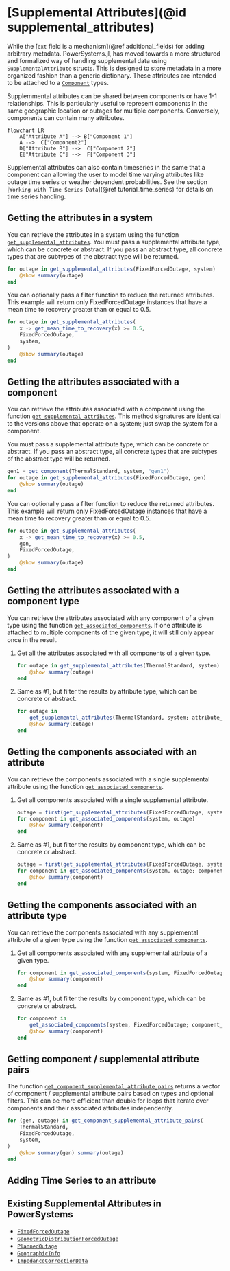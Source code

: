# [Supplemental Attributes](@id supplemental_attributes)

While the [`ext` field is a mechanism](@ref additional_fields) for adding arbitrary metadata. PowerSystems.jl, has moved towards a more structured and formalized way of handling supplemental data using `SupplementalAttribute` structs. This is designed to store metadata in a more organized fashion than a generic dictionary. These attributes are intended to be attached to a [`Component`](@ref) types.

Supplemmental attributes can be shared between components or have 1-1 relationships. This is particularly
useful to represent components in the same geographic location or outages for multiple components. Conversely, components can contain many attributes.

```mermaid
flowchart LR
    A["Attribute A"] --> B["Component 1"]
    A -->  C["Component2"]
    D["Attribute B"] -->  C["Component 2"]
    E["Attribute C"] -->  F["Component 3"]
```

Supplemental attributes can also contain timeseries in the same that a component can allowing the user to model time varying attributes like outage time series or weather dependent probabilities. See the section [`Working with Time Series Data`](@ref tutorial_time_series) for details on time series handling.

## Getting the attributes in a system

You can retrieve the attributes in a system using the function [`get_supplemental_attributes`](@ref).
You must pass a supplemental attribute type, which can be concrete or abstract. If you pass an abstract type, all concrete types
that are subtypes of the abstract type will be returned.

```julia
for outage in get_supplemental_attributes(FixedForcedOutage, system)
    @show summary(outage)
end
```

You can optionally pass a filter function to reduce the returned attributes. This example will
return only FixedForcedOutage instances that have a mean time to recovery greater than or equal to 0.5.

```julia
for outage in get_supplemental_attributes(
    x -> get_mean_time_to_recovery(x) >= 0.5,
    FixedForcedOutage,
    system,
)
    @show summary(outage)
end
```

## Getting the attributes associated with a component

You can retrieve the attributes associated with a component using the function [`get_supplemental_attributes`](@ref).
This method signatures are identical to the versions above that operate on a system; just swap the system for a component.

You must pass a supplemental attribute type, which can be concrete or abstract. If you pass an abstract type, all concrete types
that are subtypes of the abstract type will be returned.

```julia
gen1 = get_component(ThermalStandard, system, "gen1")
for outage in get_supplemental_attributes(FixedForcedOutage, gen)
    @show summary(outage)
end
```

You can optionally pass a filter function to reduce the returned attributes. This example will
return only FixedForcedOutage instances that have a mean time to recovery greater than or equal to 0.5.

```julia
for outage in get_supplemental_attributes(
    x -> get_mean_time_to_recovery(x) >= 0.5,
    gen,
    FixedForcedOutage,
)
    @show summary(outage)
end
```

## Getting the attributes associated with a component type

You can retrieve the attributes associated with any component of a given type
using the function [`get_associated_components`](@ref). If one attribute is attached to
multiple components of the given type, it will still only appear once in the result.

 1. Get all the attributes associated with all components of a given type.
    
    ```julia
    for outage in get_supplemental_attributes(ThermalStandard, system)
        @show summary(outage)
    end
    ```

 2. Same as #1, but filter the results by attribute type, which can be concrete or abstract.
    
    ```julia
    for outage in
        get_supplemental_attributes(ThermalStandard, system; attribute_type = FixedForcedOutage)
        @show summary(outage)
    end
    ```

## Getting the components associated with an attribute

You can retrieve the components associated with a single supplemental attribute using the
function [`get_associated_components`](@ref).

 1. Get all components associated with a single supplemental attribute.
    
    ```julia
    outage = first(get_supplemental_attributes(FixedForcedOutage, system))
    for component in get_associated_components(system, outage)
        @show summary(component)
    end
    ```

 2. Same as #1, but filter the results by component type, which can be concrete or abstract.
    
    ```julia
    outage = first(get_supplemental_attributes(FixedForcedOutage, system))
    for component in get_associated_components(system, outage; component_type = ThermalStandard)
        @show summary(component)
    end
    ```

## Getting the components associated with an attribute type

You can retrieve the components associated with any supplemental attribute of a given type
using the function [`get_associated_components`](@ref).

 1. Get all components associated with any supplemental attribute of a given type.
    
    ```julia
    for component in get_associated_components(system, FixedForcedOutage)
        @show summary(component)
    end
    ```

 2. Same as #1, but filter the results by component type, which can be concrete or abstract.
    
    ```julia
    for component in
        get_associated_components(system, FixedForcedOutage; component_type = ThermalStandard)
        @show summary(component)
    end
    ```

## Getting component / supplemental attribute pairs

The function [`get_component_supplemental_attribute_pairs`](@ref) returns a vector of component / supplemental
attribute pairs based on types and optional filters. This can be more efficient than double for loops
that iterate over components and their associated attributes independently.

```julia
for (gen, outage) in get_component_supplemental_attribute_pairs(
    ThermalStandard,
    FixedForcedOutage,
    system,
)
    @show summary(gen) summary(outage)
end
```

## Adding Time Series to an attribute

## Existing Supplemental Attributes in PowerSystems

  - [`FixedForcedOutage`](@ref)
  - [`GeometricDistributionForcedOutage`](@ref)
  - [`PlannedOutage`](@ref)
  - [`GeographicInfo`](@ref)
  - [`ImpedanceCorrectionData`](@ref)
